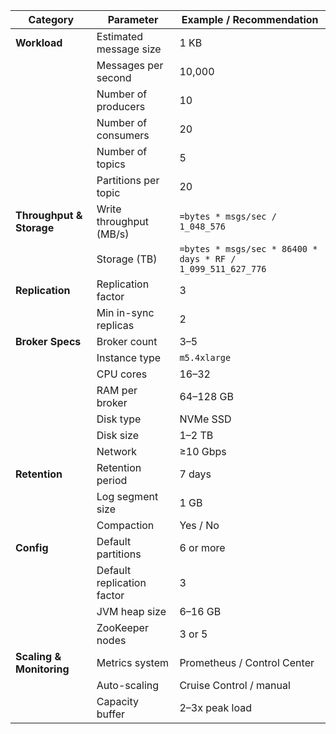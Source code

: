 
| Category               | Parameter                            | Example / Recommendation                           |
|------------------------|--------------------------------------|----------------------------------------------------|
| **Workload**           | Estimated message size               | 1 KB                                               |
|                        | Messages per second                  | 10,000                                             |
|                        | Number of producers                  | 10                                                 |
|                        | Number of consumers                  | 20                                                 |
|                        | Number of topics                     | 5                                                  |
|                        | Partitions per topic                 | 20                                                 |
| **Throughput & Storage** | Write throughput (MB/s)              | `=bytes * msgs/sec / 1_048_576`                    |
|                        | Storage (TB)                         | `=bytes * msgs/sec * 86400 * days * RF / 1_099_511_627_776` |
| **Replication**        | Replication factor                   | 3                                                  |
|                        | Min in-sync replicas                 | 2                                                  |
| **Broker Specs**       | Broker count                         | 3–5                                                |
|                        | Instance type                        | `m5.4xlarge`                                       |
|                        | CPU cores                            | 16–32                                              |
|                        | RAM per broker                       | 64–128 GB                                          |
|                        | Disk type                            | NVMe SSD                                           |
|                        | Disk size                            | 1–2 TB                                             |
|                        | Network                              | ≥10 Gbps                                           |
| **Retention**          | Retention period                     | 7 days                                             |
|                        | Log segment size                     | 1 GB                                               |
|                        | Compaction                           | Yes / No                                           |
| **Config**             | Default partitions                   | 6 or more                                          |
|                        | Default replication factor           | 3                                                  |
|                        | JVM heap size                        | 6–16 GB                                            |
|                        | ZooKeeper nodes                      | 3 or 5                                             |
| **Scaling & Monitoring** | Metrics system                     | Prometheus / Control Center                        |
|                        | Auto-scaling                         | Cruise Control / manual                           |
|                        | Capacity buffer                      | 2–3x peak load                                     |
